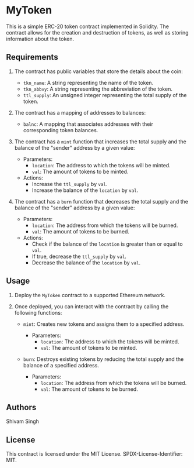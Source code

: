 # MyToken

This is a simple ERC-20 token contract implemented in Solidity. The contract allows for the creation and destruction of tokens, as well as storing information about the token.

## Requirements

1. The contract has public variables that store the details about the coin:
   - `tkn_name`: A string representing the name of the token.
   - `tkn_abbvy`: A string representing the abbreviation of the token.
   - `ttl_supply`: An unsigned integer representing the total supply of the token.

2. The contract has a mapping of addresses to balances:
   - `balnc`: A mapping that associates addresses with their corresponding token balances.

3. The contract has a `mint` function that increases the total supply and the balance of the "sender" address by a given value:
   - Parameters:
     - `location`: The address to which the tokens will be minted.
     - `val`: The amount of tokens to be minted.
   - Actions:
     - Increase the `ttl_supply` by `val`.
     - Increase the balance of the `location` by `val`.

4. The contract has a `burn` function that decreases the total supply and the balance of the "sender" address by a given value:
   - Parameters:
     - `location`: The address from which the tokens will be burned.
     - `val`: The amount of tokens to be burned.
   - Actions:
     - Check if the balance of the `location` is greater than or equal to `val`.
     - If true, decrease the `ttl_supply` by `val`.
     - Decrease the balance of the `location` by `val`.

## Usage

1. Deploy the `MyToken` contract to a supported Ethereum network.

2. Once deployed, you can interact with the contract by calling the following functions:

   - `mint`: Creates new tokens and assigns them to a specified address.
     - Parameters:
       - `location`: The address to which the tokens will be minted.
       - `val`: The amount of tokens to be minted.

   - `burn`: Destroys existing tokens by reducing the total supply and the balance of a specified address.
     - Parameters:
       - `location`: The address from which the tokens will be burned.
       - `val`: The amount of tokens to be burned.

## Authors

Shivam Singh  

## License

This contract is licensed under the MIT License. SPDX-License-Identifier: MIT.

